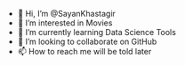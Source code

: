 - 👋 Hi, I’m @SayanKhastagir
- 👀 I’m interested in Movies
- 🌱 I’m currently learning Data Science Tools
- 💞️ I’m looking to collaborate on GitHub
- 📫 How to reach me will be told later

<!---
SayanKhastagir/SayanKhastagir is a ✨ special ✨ repository because its `README.md` (this file) appears on your GitHub profile.
You can click the Preview link to take a look at your changes.
--->
